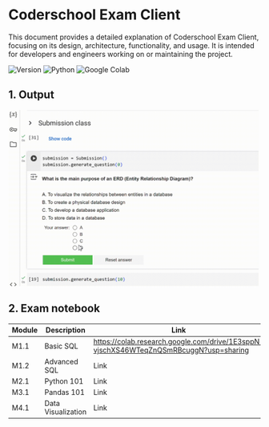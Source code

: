 # Coderschool Exam Client

This document provides a detailed explanation of Coderschool Exam Client, focusing on its design, architecture, functionality, and usage. It is intended for developers and engineers working on or maintaining the project.

![Version](https://img.shields.io/badge/Latest%20Version-v0.0.1-%2300b4d8.svg?&style=for-the-badge&logo=git&logoColor=white)
![Python](https://img.shields.io/badge/Python-%230096c7.svg?&style=for-the-badge&logo=python&logoColor=white)
![Google Colab](https://img.shields.io/badge/Google%20Colab-4285F4?style=for-the-badge&logo=googledrive&logoColor=white)

## 1. Output
<img width="500" src="assets/test_submission.gif">

## 2. Exam notebook
| Module       | Description       | Link                                                                                  |
|--------------|-------------------|---------------------------------------------------------------------------------------|
| M1.1         | Basic SQL         | https://colab.research.google.com/drive/1E3sppN-vjschXS46WTeqZnQSmRBcuggN?usp=sharing |
| M1.2         | Advanced SQL      | Link                                                                                  |
| M2.1         | Python 101        | Link                                                                                  |
| M3.1         | Pandas 101        | Link                                                                                  |
| M4.1         | Data Visualization| Link                                                                                  |